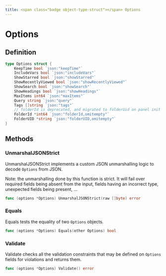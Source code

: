 ```yaml
---
title: <span class="badge object-type-struct"></span> Options
---
```

# <span class="badge object-type-struct"></span> Options

## Definition

```go
type Options struct {
    KeepTime bool `json:"keepTime"`
    IncludeVars bool `json:"includeVars"`
    ShowStarred bool `json:"showStarred"`
    ShowRecentlyViewed bool `json:"showRecentlyViewed"`
    ShowSearch bool `json:"showSearch"`
    ShowHeadings bool `json:"showHeadings"`
    MaxItems int64 `json:"maxItems"`
    Query string `json:"query"`
    Tags []string `json:"tags"`
    // folderId is deprecated, and migrated to folderUid on panel init
    FolderId *int64 `json:"folderId,omitempty"`
    FolderUID *string `json:"folderUID,omitempty"`
}
```
## Methods

### <span class="badge object-method"></span> UnmarshalJSONStrict

UnmarshalJSONStrict implements a custom JSON unmarshalling logic to decode `Options` from JSON.

Note: the unmarshalling done by this function is strict. It will fail over required fields being absent from the input, fields having an incorrect type, unexpected fields being present, …

```go
func (options *Options) UnmarshalJSONStrict(raw []byte) error
```

### <span class="badge object-method"></span> Equals

Equals tests the equality of two `Options` objects.

```go
func (options *Options) Equals(other Options) bool
```

### <span class="badge object-method"></span> Validate

Validate checks all the validation constraints that may be defined on `Options` fields for violations and returns them.

```go
func (options *Options) Validate() error
```

